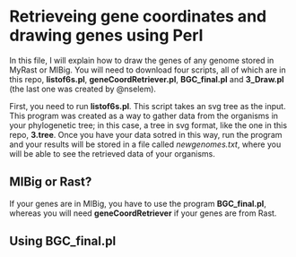 # Retrieveing gene coordinates and drawing genes using Perl

In this file, I will explain how to draw the genes of any genome stored in MyRast or MIBig. You will need to download four scripts, all of which are in this repo, **listof6s.pl**, **geneCoordRetriever.pl**, **BGC_final.pl** and **3_Draw.pl** (the last one was created by @nselem).

First, you need to run **listof6s.pl**. This script takes an svg tree as the input. This program was created as a way to gather data from the organisms in your phylogenetic tree; in this case, a tree in svg format, like the one in this repo, **3.tree**. 
Once you have your data sotred in this way, run the program and your results will be stored in a file called *newgenomes.txt*, where you will be able to see  the retrieved data of your organisms.

## MIBig or Rast?
If your genes are in MIBig, you have to use the program **BGC_final.pl**, whereas you will need **geneCoordRetriever** if your genes are from Rast. 

## Using BGC_final.pl

